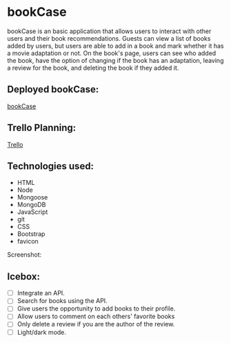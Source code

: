 # bookCase

bookCase is an basic application that allows users to interact with other users and their book recommendations. Guests can view a list of books added by users, but users are able to add in a book and mark whether it has a movie adaptation or not. On the book's page, users can see who added the book, have the option of changing if the book has an adaptation, leaving a review for the book, and deleting the book if they added it. 

## Deployed bookCase:
[bookCase](https://bookcase-ilysim.herokuapp.com/books)
## Trello Planning:
[Trello](https://trello.com/b/yZva8URA/bookcase)

## Technologies used:
- HTML
- Node
- Mongoose
- MongoDB
- JavaScript
- git
- CSS
- Bootstrap
- favicon

Screenshot:
[<img src="">]()

## Icebox:
- [ ] Integrate an API.
- [ ] Search for books using the API.
- [ ] Give users the opportunity to add books to their profile.
- [ ] Allow users to comment on each others' favorite books
- [ ] Only delete a review if you are the author of the review.
- [ ] Light/dark mode.